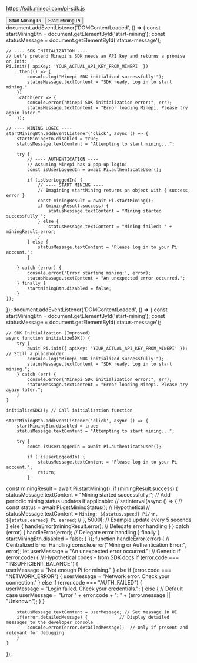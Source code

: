 https://sdk.minepi.com/pi-sdk.js
<!DOCTYPE html>
<html>
<head>
  <title>Minepi Demo</title>
  <script src="https://sdk.minepi.com/pi-sdk.js"></script> 
</head>
<body>
  <button id="start-mining">Start Mining Pi</button>
  <script>
    // When the "Start Mining Pi" button is clicked:
    document.getElementById('start-mining').addEventListener('click', () => {
      Pi.startMining();
    });
  </script>
</body>
</html>
<!DOCTYPE html>
<html>
<head>
  <title>Minepi Demo</title>
  <script src="https://sdk.minepi.com/pi-sdk.js"></script> 
  <script>
    document.addEventListener('DOMContentLoaded', () => { 
      const startMiningBtn = document.getElementById('start-mining');
      const statusMessage = document.getElementById('status-message');

      // Initialize Pi SDK here (hypothetical, refer to Minepi documentation)
      // Example:  Pi.init({ apiKey: 'YOUR_API_KEY' })
      //            .then(() => {  // SDK is ready! })
      //            .catch(err => console.error('SDK initialization error:', err));

      startMiningBtn.addEventListener('click', async () => { 
        startMiningBtn.disabled = true;
        statusMessage.textContent = "Attempting to start mining...";

        try {
          // Authenticate the user first (replace with Minepi's method)
          // const isUserLoggedIn = await Pi.authenticateUser(); 
          // if (!isUserLoggedIn) {
          //   statusMessage.textContent = "Please log in to your Pi account."; 
          //   return;
          // }

          // Assume startMining is an async operation (could be different) 
          const miningResult = await Pi.startMining();  
          if (miningResult.success) {
            statusMessage.textContent = "Mining started successfully!";
          } else {
            statusMessage.textContent = "Mining failed to start. " + miningResult.error;
          }
        } catch (error) {
          console.error('Error starting mining:', error);
          statusMessage.textContent = "An error occurred. Please try again later.";
        } finally {
          startMiningBtn.disabled = false;
        }
      });
    });
  </script>
</head>
<body>
  <button id="start-mining">Start Mining Pi</button>
  <div id="status-message"></div>
</body>
</html>
document.addEventListener('DOMContentLoaded', () => { 
    const startMiningBtn = document.getElementById('start-mining');
    const statusMessage = document.getElementById('status-message');

    // ---- SDK INITIALIZATION ----
    // Let's pretend Minepi's SDK needs an API key and returns a promise on init: 
    Pi.init({ apiKey: 'YOUR_ACTUAL_API_KEY_FROM_MINEPI' })
        .then(() => { 
            console.log("Minepi SDK initialized successfully!"); 
            statusMessage.textContent = "SDK ready. Log in to start mining."
        })
        .catch(err => {
            console.error("Minepi SDK initialization error:", err);
            statusMessage.textContent = "Error loading Minepi. Please try again later."
        });

    // ---- MINING LOGIC ---- 
    startMiningBtn.addEventListener('click', async () => {
        startMiningBtn.disabled = true;
        statusMessage.textContent = "Attempting to start mining...";

        try {
            // ---- AUTHENTICATION ----
            // Assuming Minepi has a pop-up login:
            const isUserLoggedIn = await Pi.authenticateUser();  

            if (isUserLoggedIn) {
                // ---- START MINING ----
                // Imagining startMining returns an object with { success, error }
                const miningResult = await Pi.startMining();  
                if (miningResult.success) {
                    statusMessage.textContent = "Mining started successfully!";
                } else {
                    statusMessage.textContent = "Mining failed: " + miningResult.error;
                } 
            } else {
                statusMessage.textContent = "Please log in to your Pi account.";
            }

        } catch (error) {
            console.error('Error starting mining:', error);
            statusMessage.textContent = "An unexpected error occurred.";
        } finally {
            startMiningBtn.disabled = false; 
        }
    });
});
document.addEventListener('DOMContentLoaded', () => {
    const startMiningBtn = document.getElementById('start-mining');
    const statusMessage = document.getElementById('status-message');

    // SDK Initialization (Improved)
    async function initializeSDK() {
        try {
            await Pi.init({ apiKey: 'YOUR_ACTUAL_API_KEY_FROM_MINEPI' }); // Still a placeholder
            console.log("Minepi SDK initialized successfully!");
            statusMessage.textContent = "SDK ready. Log in to start mining.";
        } catch (err) {
            console.error("Minepi SDK initialization error:", err);
            statusMessage.textContent = "Error loading Minepi. Please try again later.";
        }
    }

    initializeSDK(); // Call initialization function

    startMiningBtn.addEventListener('click', async () => {
        startMiningBtn.disabled = true;
        statusMessage.textContent = "Attempting to start mining...";

        try {
            const isUserLoggedIn = await Pi.authenticateUser();

            if (!isUserLoggedIn) {
                statusMessage.textContent = "Please log in to your Pi account.";
                return;
            }
 const miningResult = await Pi.startMining();
            if (miningResult.success) {
                statusMessage.textContent = "Mining started successfully!";
                // Add periodic mining status updates if applicable:
                // setInterval(async () => {
                //     const status = await Pi.getMiningStatus();  // Hypothetical 
                //     statusMessage.textContent = `Mining: ${status.speed} Pi/hr, ${status.earned} Pi earned`; 
                // }, 5000); // Example update every 5 seconds
            } else {
               handleError(miningResult.error);   // Delegate error handling
            }
        } catch (error) {
           handleError(error);                // Delegate error handling
        } finally {
            startMiningBtn.disabled = false;
        }
    });
 function handleError(error) {       // Centralized Error Handling
        console.error("Mining or Authentication Error:", error);
        let userMessage = "An unexpected error occurred.";  // Generic
        if (error.code) {                    // Hypothetical codes - from SDK docs
            if (error.code === "INSUFFICIENT_BALANCE") {    
                userMessage = "Not enough Pi for mining."
            } else if (error.code === "NETWORK_ERROR") {
                userMessage = "Network error. Check your connection."
            } else if (error.code === "AUTH_FAILED") {         
                userMessage = "Login failed. Check your credentials.";
            } else {                      // Default case 
                userMessage = "Error " + error.code + ": " + (error.message || "Unknown"); 
            }
        }

        statusMessage.textContent = userMessage; // Set message in UI
        if(error.detailedMessage) {            // Display detailed messages to the developer console
            console.error(error.detailedMessage);  // Only if present and relevant for debugging
        }    
    }


});
